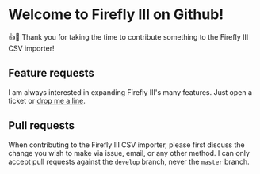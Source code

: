 # Welcome to Firefly III on Github!

:+1::tada: Thank you for taking the time to contribute something to the Firefly III CSV importer!

## Feature requests

I am always interested in expanding Firefly III's many features. Just open a ticket or [drop me a line](mailto:james@firefly-iii.org).

## Pull requests

When contributing to the Firefly III CSV importer, please first discuss the change you wish to make via issue, email, or any other method. I can only accept
 pull requests against the `develop` branch, never the `master` branch.
